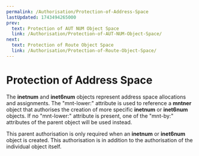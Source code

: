 ```yaml
---
permalink: /Authorisation/Protection-of-Address-Space
lastUpdated: 1743494265000
prev:
  text: Protection of AUT NUM Object Space
  link: /Authorisation/Protection-of-AUT-NUM-Object-Space/
next:
  text: Protection of Route Object Space
  link: /Authorisation/Protection-of-Route-Object-Space/
---
```


# Protection of Address Space

The **inetnum** and **inet6num** objects represent address space allocations and assignments. The "mnt-lower:" attribute is used to reference a **mntner** object that authorises the creation of more specific **inetnum** or **inet6num** objects. If no "mnt-lower:" attribute is present, one of the "mnt-by:" attributes of the parent object will be used instead.

This parent authorisation is only required when an **inetnum** or **inet6num** object is created. This authorisation is in addition to the authorisation of the individual object itself.
